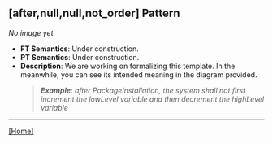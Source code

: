## [after,null,null,not_order] Pattern
_No image yet_
 * **FT Semantics**: Under construction.
 * **PT Semantics**: Under construction.
 * **Description**: We are working on formalizing this template. In the meanwhile, you can see its intended meaning in the diagram provided.
   > **_Example_**: _after PackageInstallation,  the system shall   not first  increment the lowLevel variable and then  decrement the highLevel variable_   
***
[[Home]](../semantics.md)